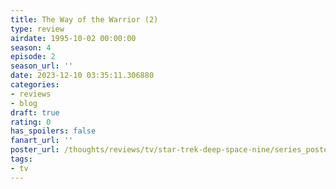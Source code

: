 ```yaml
---
title: The Way of the Warrior (2)
type: review
airdate: 1995-10-02 00:00:00
season: 4
episode: 2
season_url: ''
date: 2023-12-10 03:35:11.306880
categories:
- reviews
- blog
draft: true
rating: 0
has_spoilers: false
fanart_url: ''
poster_url: /thoughts/reviews/tv/star-trek-deep-space-nine/series_poster.jpg
tags:
- tv
---
```


